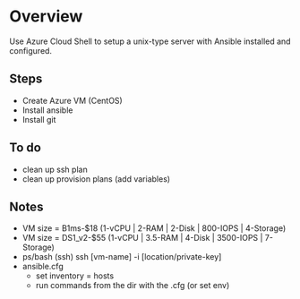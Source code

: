 # Overview

Use Azure Cloud Shell to setup a unix-type server with Ansible installed and configured.

## Steps

* Create Azure VM (CentOS)
* Install ansible
* Install git

## To do

* clean up ssh plan
* clean up provision plans (add variables)

## Notes

* VM size = B1ms-$18 (1-vCPU | 2-RAM | 2-Disk | 800-IOPS | 4-Storage)
* VM size = DS1_v2-$55 (1-vCPU | 3.5-RAM | 4-Disk | 3500-IOPS | 7-Storage)
* ps/bash (ssh) ssh [vm-name] -i [location/private-key]
* ansible.cfg
    * set inventory = hosts
    * run commands from the dir with the .cfg (or set env)